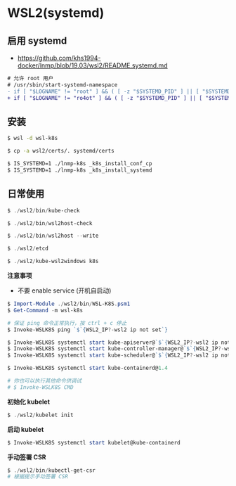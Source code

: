 # WSL2(systemd)

## 启用 systemd

* https://github.com/khs1994-docker/lnmp/blob/19.03/wsl2/README.systemd.md

```diff
# 允许 root 用户
# /usr/sbin/start-systemd-namespace
- if [ "$LOGNAME" != "root" ] && ( [ -z "$SYSTEMD_PID" ] || [ "$SYSTEMD_PID" != "1" ] ); then
+ if [ "$LOGNAME" != "ro4ot" ] && ( [ -z "$SYSTEMD_PID" ] || [ "$SYSTEMD_PID" != "1" ] ); then
```

## 安装

```bash
$ wsl -d wsl-k8s

$ cp -a wsl2/certs/. systemd/certs

$ IS_SYSTEMD=1 ./lnmp-k8s _k8s_install_conf_cp
$ IS_SYSTEMD=1 ./lnmp-k8s _k8s_install_systemd
```

## 日常使用

```powershell
$ ./wsl2/bin/kube-check

$ ./wsl2/bin/wsl2host-check

$ ./wsl2/bin/wsl2host --write

$ ./wsl2/etcd

$ ./wsl2/kube-wsl2windows k8s
```

**注意事项**

* 不要 enable service (开机自启动)

```powershell
$ Import-Module ./wsl2/bin/WSL-K8S.psm1
$ Get-Command -m wsl-k8s

# 保证 ping 命令正常执行，按 ctrl + c 停止
$ Invoke-WSLK8S ping `$`{WSL2_IP?-wsl2 ip not set`}

$ Invoke-WSLK8S systemctl start kube-apiserver@`$`{WSL2_IP?-wsl2 ip not set`}
$ Invoke-WSLK8S systemctl start kube-controller-manager@`$`{WSL2_IP?-wsl2 ip not set`}
$ Invoke-WSLK8S systemctl start kube-scheduler@`$`{WSL2_IP?-wsl2 ip not set`}

$ Invoke-WSLK8S systemctl start kube-containerd@1.4

# 你也可以执行其他命令供调试
# $ Invoke-WSLK8S CMD
```

**初始化 kubelet**

```powershell
$ ./wsl2/kubelet init
```

**启动 kubelet**

```powershell
$ Invoke-WSLK8S systemctl start kubelet@kube-containerd
```

**手动签署 CSR**

```powershell
$ ./wsl2/bin/kubectl-get-csr
# 根据提示手动签署 CSR
```
